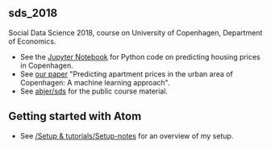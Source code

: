 ## sds_2018
Social Data Science 2018, course on University of Copenhagen, Department of Economics.
-  See the [Jupyter Notebook](https://github.com/thornoe/sds_2018/blob/master/CPH/Notebook_final.ipynb) for Python code on predicting housing prices in Copenhagen.
-  See [our paper](https://github.com/thornoe/sds_2018/raw/master/CPH/Predicting%20apartment%20prices%20in%20the%20urban%20area%20of%20Copenhagen.pdf) "Predicting apartment prices in the urban area of Copenhagen: A machine learning approach".
-  See [abjer/sds](https://github.com/abjer/sds) for the public course material.

## Getting started with Atom
-  See [/Setup & tutorials/Setup-notes](https://github.com/thornoe/sds_2018/blob/master/Setup%20%26%20tutorials/Setup-notes.MD) for an overview of my setup.
